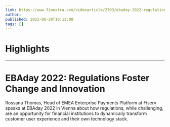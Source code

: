 ```yaml
---
link: https://www.finextra.com/videoarticle/2703/ebaday-2022-regulations-foster-change-and-innovation?utm_medium=rssfinextra&utm_source=finextrafeed
author: 
published: 2022-06-20T10:12:00
tags: []
---
```

# Highlights


---
# EBAday 2022: Regulations Foster Change and Innovation
Rossana Thomas, Head of EMEA Enterprise Payments Platform at Fiserv speaks at EBAday 2022 in Vienna about how regulations, while challenging, are an opportunity for financial institutions to dynamically transform customer user experience and their own technology stack.